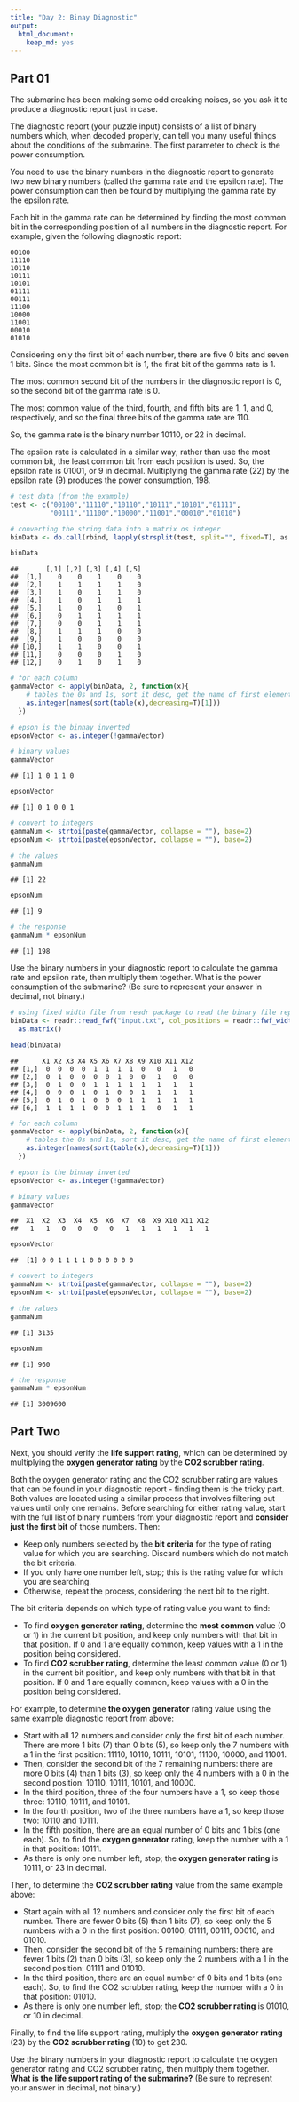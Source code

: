 ```yaml
---
title: "Day 2: Binay Diagnostic"
output:
  html_document:
    keep_md: yes
---
```


## Part 01

The submarine has been making some odd creaking noises, so you ask it to produce a diagnostic report just in case.

The diagnostic report (your puzzle input) consists of a list of binary numbers which, when decoded properly, can tell you many useful things about the conditions of the submarine. The first parameter to check is the power consumption.

You need to use the binary numbers in the diagnostic report to generate two new binary numbers (called the gamma rate and the epsilon rate). The power consumption can then be found by multiplying the gamma rate by the epsilon rate.

Each bit in the gamma rate can be determined by finding the most common bit in the corresponding position of all numbers in the diagnostic report. For example, given the following diagnostic report:

```
00100
11110
10110
10111
10101
01111
00111
11100
10000
11001
00010
01010
```

Considering only the first bit of each number, there are five 0 bits and seven 1 bits. Since the most common bit is 1, the first bit of the gamma rate is 1.

The most common second bit of the numbers in the diagnostic report is 0, so the second bit of the gamma rate is 0.

The most common value of the third, fourth, and fifth bits are 1, 1, and 0, respectively, and so the final three bits of the gamma rate are 110.

So, the gamma rate is the binary number 10110, or 22 in decimal.

The epsilon rate is calculated in a similar way; rather than use the most common bit, the least common bit from each position is used. So, the epsilon rate is 01001, or 9 in decimal. Multiplying the gamma rate (22) by the epsilon rate (9) produces the power consumption, 198.


```r
# test data (from the example)
test <- c("00100","11110","10110","10111","10101","01111",
          "00111","11100","10000","11001","00010","01010")

# converting the string data into a matrix os integer
binData <- do.call(rbind, lapply(strsplit(test, split="", fixed=T), as.numeric))

binData
```

```
##       [,1] [,2] [,3] [,4] [,5]
##  [1,]    0    0    1    0    0
##  [2,]    1    1    1    1    0
##  [3,]    1    0    1    1    0
##  [4,]    1    0    1    1    1
##  [5,]    1    0    1    0    1
##  [6,]    0    1    1    1    1
##  [7,]    0    0    1    1    1
##  [8,]    1    1    1    0    0
##  [9,]    1    0    0    0    0
## [10,]    1    1    0    0    1
## [11,]    0    0    0    1    0
## [12,]    0    1    0    1    0
```

```r
# for each column 
gammaVector <- apply(binData, 2, function(x){
    # tables the 0s and 1s, sort it desc, get the name of first element (most frequent)
    as.integer(names(sort(table(x),decreasing=T)[1]))
  })

# epson is the binnay inverted
epsonVector <- as.integer(!gammaVector)

# binary values
gammaVector
```

```
## [1] 1 0 1 1 0
```

```r
epsonVector
```

```
## [1] 0 1 0 0 1
```

```r
# convert to integers
gammaNum <- strtoi(paste(gammaVector, collapse = ""), base=2)
epsonNum <- strtoi(paste(epsonVector, collapse = ""), base=2)

# the values
gammaNum
```

```
## [1] 22
```

```r
epsonNum
```

```
## [1] 9
```

```r
# the response
gammaNum * epsonNum
```

```
## [1] 198
```

Use the binary numbers in your diagnostic report to calculate the gamma rate and epsilon rate, then multiply them together. What is the power consumption of the submarine? (Be sure to represent your answer in decimal, not binary.)


```r
# using fixed width file from readr package to read the binary file representation
binData <- readr::read_fwf("input.txt", col_positions = readr::fwf_widths(rep(1,12)) , col_types = "i") |> 
  as.matrix()

head(binData)
```

```
##      X1 X2 X3 X4 X5 X6 X7 X8 X9 X10 X11 X12
## [1,]  0  0  0  0  1  1  1  1  0   0   1   0
## [2,]  0  1  0  0  0  0  1  0  0   1   0   0
## [3,]  0  1  0  0  1  1  1  1  1   1   1   1
## [4,]  0  0  0  1  0  1  0  0  1   1   1   1
## [5,]  0  1  0  1  0  0  0  1  1   1   1   1
## [6,]  1  1  1  1  0  0  1  1  1   0   1   1
```

```r
# for each column 
gammaVector <- apply(binData, 2, function(x){
    # tables the 0s and 1s, sort it desc, get the name of first element (most frequent)
    as.integer(names(sort(table(x),decreasing=T)[1]))
  })

# epson is the binnay inverted
epsonVector <- as.integer(!gammaVector)

# binary values
gammaVector
```

```
##  X1  X2  X3  X4  X5  X6  X7  X8  X9 X10 X11 X12 
##   1   1   0   0   0   0   1   1   1   1   1   1
```

```r
epsonVector
```

```
##  [1] 0 0 1 1 1 1 0 0 0 0 0 0
```

```r
# convert to integers
gammaNum <- strtoi(paste(gammaVector, collapse = ""), base=2)
epsonNum <- strtoi(paste(epsonVector, collapse = ""), base=2)

# the values
gammaNum
```

```
## [1] 3135
```

```r
epsonNum
```

```
## [1] 960
```

```r
# the response
gammaNum * epsonNum
```

```
## [1] 3009600
```

## Part Two

Next, you should verify the **life support rating**, which can be determined by multiplying the **oxygen generator rating** by the **CO2 scrubber rating**.

Both the oxygen generator rating and the CO2 scrubber rating are values that can be found in your diagnostic report - finding them is the tricky part. Both values are located using a similar process that involves filtering out values until only one remains. Before searching for either rating value, start with the full list of binary numbers from your diagnostic report and **consider just the first bit** of those numbers. Then:

* Keep only numbers selected by the **bit criteria** for the type of rating value for which you are searching. Discard numbers which do not match the bit criteria.
* If you only have one number left, stop; this is the rating value for which you are searching.
* Otherwise, repeat the process, considering the next bit to the right.

The bit criteria depends on which type of rating value you want to find:

* To find **oxygen generator rating**, determine the **most common** value (0 or 1) in the current bit position, and keep only numbers with that bit in that position. If 0 and 1 are equally common, keep values with a 1 in the position being considered.
* To find **CO2 scrubber rating**, determine the least common value (0 or 1) in the current bit position, and keep only numbers with that bit in that position. If 0 and 1 are equally common, keep values with a 0 in the position being considered.

For example, to determine **the oxygen generator** rating value using the same example diagnostic report from above:

* Start with all 12 numbers and consider only the first bit of each number. There are more 1 bits (7) than 0 bits (5), so keep only the 7 numbers with a 1 in the first position: 11110, 10110, 10111, 10101, 11100, 10000, and 11001.
* Then, consider the second bit of the 7 remaining numbers: there are more 0 bits (4) than 1 bits (3), so keep only the 4 numbers with a 0 in the second position: 10110, 10111, 10101, and 10000.
* In the third position, three of the four numbers have a 1, so keep those three: 10110, 10111, and 10101.
* In the fourth position, two of the three numbers have a 1, so keep those two: 10110 and 10111.
* In the fifth position, there are an equal number of 0 bits and 1 bits (one each). So, to find the **oxygen generator** rating, keep the number with a 1 in that position: 10111.
* As there is only one number left, stop; the **oxygen generator rating** is 10111, or 23 in decimal.

Then, to determine the **CO2 scrubber rating** value from the same example above:

* Start again with all 12 numbers and consider only the first bit of each number. There are fewer 0 bits (5) than 1 bits (7), so keep only the 5 numbers with a 0 in the first position: 00100, 01111, 00111, 00010, and 01010.
* Then, consider the second bit of the 5 remaining numbers: there are fewer 1 bits (2) than 0 bits (3), so keep only the 2 numbers with a 1 in the second position: 01111 and 01010.
* In the third position, there are an equal number of 0 bits and 1 bits (one each). So, to find the CO2 scrubber rating, keep the number with a 0 in that position: 01010.
* As there is only one number left, stop; the **CO2 scrubber rating** is 01010, or 10 in decimal.

Finally, to find the life support rating, multiply the **oxygen generator rating** (23) by the **CO2 scrubber rating** (10) to get 230.

Use the binary numbers in your diagnostic report to calculate the oxygen generator rating and CO2 scrubber rating, then multiply them together. **What is the life support rating of the submarine?** (Be sure to represent your answer in decimal, not binary.)

